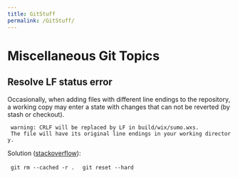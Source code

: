 ```yaml
---
title: GitStuff
permalink: /GitStuff/
---
```


Miscellaneous Git Topics
========================

Resolve LF status error
-----------------------

Occasionally, when adding files with different line endings to the repository, a working copy may enter a state with changes that can not be reverted (by stash or checkout).

` warning: CRLF will be replaced by LF in build/wix/sumo.wxs.`
` The file will have its original line endings in your working directory.`

Solution ([stackoverflow](https://stackoverflow.com/questions/1967370/git-replacing-lf-with-crlf)):

` git rm --cached -r . `
` git reset --hard`